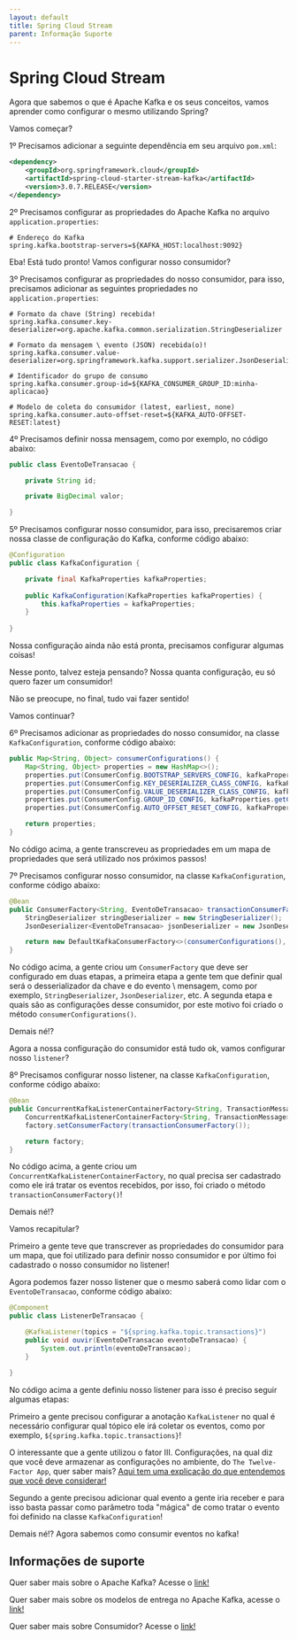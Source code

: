 ```yaml
---
layout: default
title: Spring Cloud Stream 
parent: Informação Suporte
---
```

# Spring Cloud Stream

Agora que sabemos o que é Apache Kafka e os seus conceitos, vamos aprender como configurar o mesmo utilizando Spring?

Vamos começar?

1º Precisamos adicionar a seguinte dependência em seu arquivo `pom.xml`:

```xml
<dependency>
    <groupId>org.springframework.cloud</groupId>
    <artifactId>spring-cloud-starter-stream-kafka</artifactId>
    <version>3.0.7.RELEASE</version>
</dependency>
```

2º Precisamos configurar as propriedades do Apache Kafka no arquivo `application.properties`:

```properties
# Endereço do Kafka
spring.kafka.bootstrap-servers=${KAFKA_HOST:localhost:9092}
```

Eba! Está tudo pronto! Vamos configurar nosso consumidor?

3º Precisamos configurar as propriedades do nosso consumidor, para isso, precisamos adicionar as seguintes propriedades 
no `application.properties`:

```properties
# Formato da chave (String) recebida!
spring.kafka.consumer.key-deserializer=org.apache.kafka.common.serialization.StringDeserializer

# Formato da mensagem \ evento (JSON) recebida(o)!
spring.kafka.consumer.value-deserializer=org.springframework.kafka.support.serializer.JsonDeserializer

# Identificador do grupo de consumo
spring.kafka.consumer.group-id=${KAFKA_CONSUMER_GROUP_ID:minha-aplicacao}

# Modelo de coleta do consumidor (latest, earliest, none)
spring.kafka.consumer.auto-offset-reset=${KAFKA_AUTO-OFFSET-RESET:latest}
```

4º Precisamos definir nossa mensagem, como por exemplo, no código abaixo:

```java
public class EventoDeTransacao {

    private String id;

    private BigDecimal valor;

}
```

5º Precisamos configurar nosso consumidor, para isso, precisaremos criar nossa classe de configuração do Kafka, conforme 
código abaixo:

```java
@Configuration
public class KafkaConfiguration {

    private final KafkaProperties kafkaProperties;
    
    public KafkaConfiguration(KafkaProperties kafkaProperties) {
        this.kafkaProperties = kafkaProperties;
    }
    
}
```

Nossa configuração ainda não está pronta, precisamos configurar algumas coisas!

Nesse ponto, talvez esteja pensando? Nossa quanta configuração, eu só quero fazer um consumidor! 

Não se preocupe, no final, tudo vai fazer sentido!

Vamos continuar?

6º Precisamos adicionar as propriedades do nosso consumidor, na classe `KafkaConfiguration`, conforme código abaixo:

```java
public Map<String, Object> consumerConfigurations() {
    Map<String, Object> properties = new HashMap<>();
    properties.put(ConsumerConfig.BOOTSTRAP_SERVERS_CONFIG, kafkaProperties.getBootstrapServers());
    properties.put(ConsumerConfig.KEY_DESERIALIZER_CLASS_CONFIG, kafkaProperties.getConsumer().getKeyDeserializer());
    properties.put(ConsumerConfig.VALUE_DESERIALIZER_CLASS_CONFIG, kafkaProperties.getConsumer().getValueDeserializer());
    properties.put(ConsumerConfig.GROUP_ID_CONFIG, kafkaProperties.getConsumer().getGroupId());
    properties.put(ConsumerConfig.AUTO_OFFSET_RESET_CONFIG, kafkaProperties.getConsumer().getAutoOffsetReset());

    return properties;
}
```

No código acima, a gente transcreveu as propriedades em um mapa de propriedades que será utilizado nos próximos passos!

7º Precisamos configurar nosso consumidor, na classe `KafkaConfiguration`, conforme código abaixo:

```java
@Bean
public ConsumerFactory<String, EventoDeTransacao> transactionConsumerFactory() {
    StringDeserializer stringDeserializer = new StringDeserializer();
    JsonDeserializer<EventoDeTransacao> jsonDeserializer = new JsonDeserializer<>(EventoDeTransacao.class, false);

    return new DefaultKafkaConsumerFactory<>(consumerConfigurations(), stringDeserializer, jsonDeserializer);
}
```

No código acima, a gente criou um `ConsumerFactory` que deve ser configurado em duas etapas, a primeira etapa a gente 
tem que definir qual será o desserializador da chave e do evento \ mensagem, como por exemplo, `StringDeserializer`, 
`JsonDeserializer`, etc. A segunda etapa e quais são as configurações desse consumidor, por este motivo foi criado o 
método `consumerConfigurations()`.

Demais né!?

Agora a nossa configuração do consumidor está tudo ok, vamos configurar nosso `listener`? 

8º Precisamos configurar nosso listener, na classe `KafkaConfiguration`, conforme código abaixo:

```java
@Bean
public ConcurrentKafkaListenerContainerFactory<String, TransactionMessage> kafkaListenerContainerFactory() {
    ConcurrentKafkaListenerContainerFactory<String, TransactionMessage> factory = new ConcurrentKafkaListenerContainerFactory<>();
    factory.setConsumerFactory(transactionConsumerFactory());

    return factory;
}
```

No código acima, a gente criou um `ConcurrentKafkaListenerContainerFactory`, no qual precisa ser cadastrado como ele irá 
tratar os eventos recebidos, por isso, foi criado o método `transactionConsumerFactory()`!

Demais né!? 

Vamos recapitular?

Primeiro a gente teve que transcrever as propriedades do consumidor para um mapa, que foi utilizado para definir nosso 
consumidor e por último foi cadastrado o nosso consumidor no listener!

Agora podemos fazer nosso listener que o mesmo saberá como lidar com o `EventoDeTransacao`, conforme código abaixo:

```java
@Component
public class ListenerDeTransacao {

    @KafkaListener(topics = "${spring.kafka.topic.transactions}")
    public void ouvir(EventoDeTransacao eventoDeTransacao) {
        System.out.println(eventoDeTransacao);
    }

}
```

No código acima a gente definiu nosso listener para isso é preciso seguir algumas etapas:

Primeiro a gente precisou configurar a anotação `KafkaListener` no qual é necessário configurar qual tópico ele irá 
coletar os eventos, como por exemplo, `${spring.kafka.topic.transactions}`!

O interessante que a gente utilizou o fator III. Configurações, na qual diz que você deve armazenar as configurações no 
ambiente, do `The Twelve-Factor App`, quer saber mais? [Aqui tem uma explicação do que entendemos que você deve considerar!](../informacao_procedural/twelve-factor-config.md)

Segundo a gente precisou adicionar qual evento a gente iria receber e para isso basta passar como parâmetro toda "mágica" 
de como tratar o evento foi definido na classe `KafkaConfiguration`!

Demais né!? Agora sabemos como consumir eventos no kafka!

## Informações de suporte

Quer saber mais sobre o Apache Kafka? Acesse o [link!](https://kafka.apache.org)

Quer saber mais sobre os modelos de entrega no Apache Kafka, acesse o [link!](https://kafka.apache.org/documentation/#semantics)

Quer saber mais sobre Consumidor? Acesse o [link!](https://kafka.apache.org/documentation/#theconsumer)
